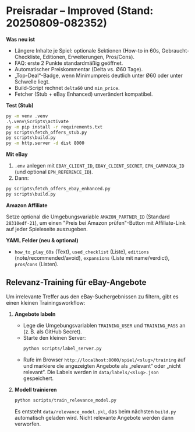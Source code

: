 # Preisradar – Improved (Stand: 20250809-082352)

**Was neu ist**


- Längere Inhalte je Spiel: optionale Sektionen (How-to in 60s, Gebraucht-Checkliste, Editionen, Erweiterungen, Pros/Cons).
- FAQ: erste 2 Punkte standardmäßig geöffnet.
- Automatischer Preiskommentar (Delta vs. Ø60 Tage).
- „Top-Deal“-Badge, wenn Minimumpreis deutlich unter Ø60 oder unter Schwelle liegt.
- Build-Script rechnet `delta60` und `min_price`.
- Fetcher (Stub + eBay Enhanced) unverändert kompatibel.

**Test (Stub)**
```bat
py -m venv .venv
.\.venv\Scripts\activate
py -m pip install -r requirements.txt
py scripts\fetch_offers_stub.py
py scripts\build.py
py -m http.server -d dist 8000
```

**Mit eBay**
1) `.env` anlegen mit `EBAY_CLIENT_ID`, `EBAY_CLIENT_SECRET`, `EPN_CAMPAIGN_ID` (und optional `EPN_REFERENCE_ID`).
2) Dann:
```bat
py scripts\fetch_offers_ebay_enhanced.py
py scripts\build.py
```

**Amazon Affiliate**

Setze optional die Umgebungsvariable `AMAZON_PARTNER_ID` (Standard `28310edf-21`), um einen "Preis bei Amazon prüfen"-Button mit Affiliate-Link auf jeder Spieleseite auszugeben.

**YAML Felder (neu & optional)**
- `how_to_play_60s` (Text), `used_checklist` (Liste), `editions` (note/recommended/avoid), `expansions` (Liste mit name/verdict), `pros`/`cons` (Listen).

## Relevanz-Training für eBay-Angebote

Um irrelevante Treffer aus den eBay-Suchergebnissen zu filtern, gibt es einen
kleinen Trainingsworkflow:

1. **Angebote labeln**

   - Lege die Umgebungsvariablen `TRAINING_USER` und `TRAINING_PASS` an
     (z. B. als GitHub Secret).
   - Starte den kleinen Server:
     ```bash
     python scripts/label_server.py
     ```
   - Rufe im Browser `http://localhost:8000/spiel/<slug>/training` auf und markiere die
     angezeigten Angebote als „relevant“ oder „nicht relevant“. Die Labels
     werden in `data/labels/<slug>.json` gespeichert.

2. **Modell trainieren**

   ```bash
   python scripts/train_relevance_model.py
   ```

   Es entsteht `data/relevance_model.pkl`, das beim nächsten `build.py`
   automatisch geladen wird. Nicht relevante Angebote werden dann verworfen.
